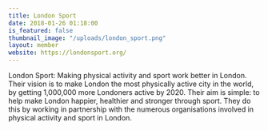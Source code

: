 ```yaml
---
title: London Sport
date: 2018-01-26 01:18:00 
is_featured: false
thumbnail_image: "/uploads/london_sport.png"
layout: member
website: https://londonsport.org/
---
```


London Sport: Making physical activity and sport work better in London. Their vision is to make London the most physically active city in the world, by getting 1,000,000 more Londoners active by 2020. Their aim is simple: to help make London happier, healthier and stronger through sport. They do this by working in partnership with the numerous organisations involved in physical activity and sport in London.